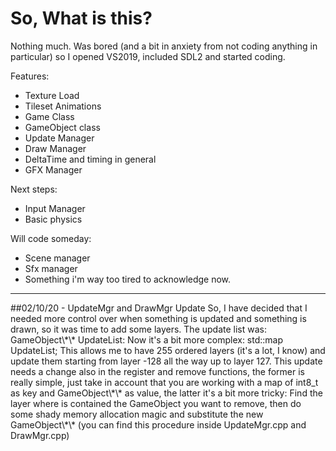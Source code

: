 # So, What is this?
Nothing much. 
Was bored (and a bit in anxiety from not coding anything in particular) so I opened VS2019, included SDL2 and started coding. 

Features:
- Texture Load
- Tileset Animations
- Game Class
- GameObject class
- Update Manager
- Draw Manager
- DeltaTime and timing in general
- GFX Manager


Next steps:
- Input Manager 
- Basic physics

Will code someday:
- Scene manager
- Sfx manager 
- Something i'm way too tired to acknowledge now. 

<hr/>
##02/10/20 - UpdateMgr and DrawMgr Update
So, I have decided that I needed more control over when something is updated and something is drawn, so it was time to add some layers.
The update list was:  GameObject\*\* UpdateList:
Now it's a bit more complex: std::map<int8_t, GameObject\*\*> UpdateList;
This allows me to have 255 ordered layers (it's a lot, I know) and update them starting from layer -128 all the way up to layer 127.
This update needs a change also in the register and remove functions, the former is really simple, just take in account that you are working
with a map of int8_t as key and GameObject\*\* as value, the latter it's a bit more tricky: Find the layer where is contained the GameObject
you want to remove, then do some shady memory allocation magic and substitute the new GameObject\*\* (you can find this procedure inside 
UpdateMgr.cpp and DrawMgr.cpp)
